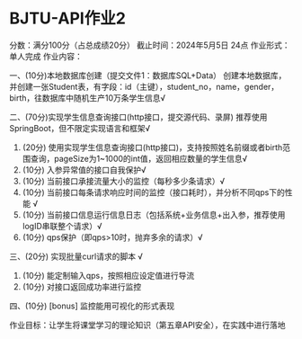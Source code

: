 # BJTU-API作业2
分数：满分100分（占总成绩20分）
截止时间：2024年5月5日 24点
作业形式：单人完成
作业内容：

一、(10分)本地数据库创建（提交文件1：数据库SQL+Data）
创建本地数据库，并创建一张Student表，有字段：id（主键），student_no，name，gender，birth，往数据库中随机生产10万条学生信息√

二、(70分)实现学生信息查询接口(http接口，提交源代码、录屏) 推荐使用SpringBoot，但不限定实现语言和框架√
1. (20分) 使用实现学生信息查询接口(http接口)，支持按照姓名前缀或者birth范围查询，pageSize为1~1000的int值，返回相应数量的学生信息√
2. (10分) 入参异常值的接口自我保护√
3. (10分) 当前接口承接流量大小的监控（每秒多少条请求）√
4. (10分) 当前接口每条请求响应时间的监控（接口耗时），并分析不同qps下的性能 √
5. (10分) 当前接口信息运行信息日志（包括系统+业务信息+出入参，推荐使用logID串联整个请求）√
6. (10分) qps保护（即qps>10时，抛弃多余的请求）√

三、(20分) 实现批量curl请求的脚本 √
1. (10分) 能定制输入qps，按照相应设定值进行导流
2. (10分) 对接口返回成功率进行监控
   
四、(10分) [bonus] 监控能用可视化的形式表现



作业目标：让学生将课堂学习的理论知识（第五章API安全），在实践中进行落地